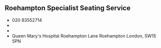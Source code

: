 
## Roehampton Specialist Seating Service

- <i class="fa fa-phone"></i> 020 83552714
- <i class="fa fa-envelope"></i> <a href="mailto:"></a>
- <i class="fa fa-home"></i> []()
- <i class="fa fa-building"></i> Queen Mary's Hospital Roehampton Lane   Roehampton London, SW15 5PN
